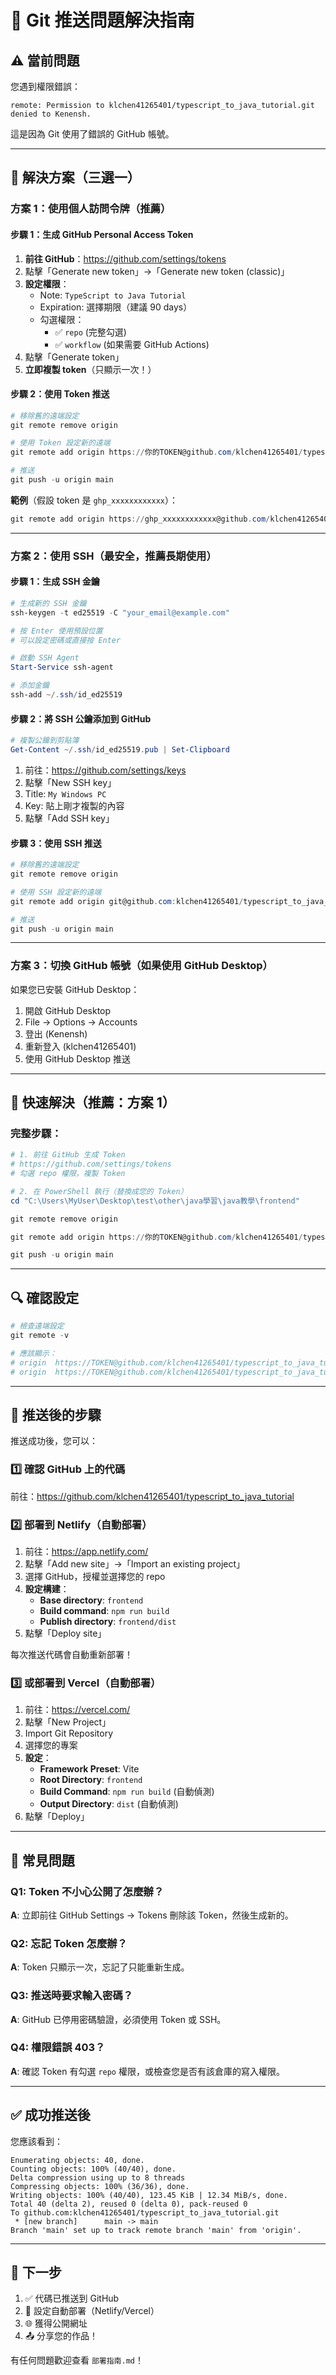 # 🔧 Git 推送問題解決指南

## ⚠️ 當前問題

您遇到權限錯誤：

```
remote: Permission to klchen41265401/typescript_to_java_tutorial.git denied to Kenensh.
```

這是因為 Git 使用了錯誤的 GitHub 帳號。

---

## 🎯 解決方案（三選一）

### **方案 1：使用個人訪問令牌（推薦）**

#### 步驟 1：生成 GitHub Personal Access Token

1. **前往 GitHub**：https://github.com/settings/tokens
2. 點擊「Generate new token」→「Generate new token (classic)」
3. **設定權限**：
   - Note: `TypeScript to Java Tutorial`
   - Expiration: 選擇期限（建議 90 days）
   - 勾選權限：
     - ✅ `repo` (完整勾選)
     - ✅ `workflow` (如果需要 GitHub Actions)
4. 點擊「Generate token」
5. **立即複製 token**（只顯示一次！）

#### 步驟 2：使用 Token 推送

```powershell
# 移除舊的遠端設定
git remote remove origin

# 使用 Token 設定新的遠端
git remote add origin https://你的TOKEN@github.com/klchen41265401/typescript_to_java_tutorial.git

# 推送
git push -u origin main
```

**範例**（假設 token 是 `ghp_xxxxxxxxxxxx`）：

```powershell
git remote add origin https://ghp_xxxxxxxxxxxx@github.com/klchen41265401/typescript_to_java_tutorial.git
```

---

### **方案 2：使用 SSH（最安全，推薦長期使用）**

#### 步驟 1：生成 SSH 金鑰

```powershell
# 生成新的 SSH 金鑰
ssh-keygen -t ed25519 -C "your_email@example.com"

# 按 Enter 使用預設位置
# 可以設定密碼或直接按 Enter

# 啟動 SSH Agent
Start-Service ssh-agent

# 添加金鑰
ssh-add ~/.ssh/id_ed25519
```

#### 步驟 2：將 SSH 公鑰添加到 GitHub

```powershell
# 複製公鑰到剪貼簿
Get-Content ~/.ssh/id_ed25519.pub | Set-Clipboard
```

1. 前往：https://github.com/settings/keys
2. 點擊「New SSH key」
3. Title: `My Windows PC`
4. Key: 貼上剛才複製的內容
5. 點擊「Add SSH key」

#### 步驟 3：使用 SSH 推送

```powershell
# 移除舊的遠端設定
git remote remove origin

# 使用 SSH 設定新的遠端
git remote add origin git@github.com:klchen41265401/typescript_to_java_tutorial.git

# 推送
git push -u origin main
```

---

### **方案 3：切換 GitHub 帳號（如果使用 GitHub Desktop）**

如果您已安裝 GitHub Desktop：

1. 開啟 GitHub Desktop
2. File → Options → Accounts
3. 登出 (Kenensh)
4. 重新登入 (klchen41265401)
5. 使用 GitHub Desktop 推送

---

## 🚀 快速解決（推薦：方案 1）

### **完整步驟**：

```powershell
# 1. 前往 GitHub 生成 Token
# https://github.com/settings/tokens
# 勾選 repo 權限，複製 Token

# 2. 在 PowerShell 執行（替換成您的 Token）
cd "C:\Users\MyUser\Desktop\test\other\java學習\java教學\frontend"

git remote remove origin

git remote add origin https://你的TOKEN@github.com/klchen41265401/typescript_to_java_tutorial.git

git push -u origin main
```

---

## 🔍 確認設定

```powershell
# 檢查遠端設定
git remote -v

# 應該顯示：
# origin  https://TOKEN@github.com/klchen41265401/typescript_to_java_tutorial.git (fetch)
# origin  https://TOKEN@github.com/klchen41265401/typescript_to_java_tutorial.git (push)
```

---

## 📝 推送後的步驟

推送成功後，您可以：

### 1️⃣ **確認 GitHub 上的代碼**

前往：https://github.com/klchen41265401/typescript_to_java_tutorial

### 2️⃣ **部署到 Netlify（自動部署）**

1. 前往：https://app.netlify.com/
2. 點擊「Add new site」→「Import an existing project」
3. 選擇 GitHub，授權並選擇您的 repo
4. **設定構建**：
   - **Base directory**: `frontend`
   - **Build command**: `npm run build`
   - **Publish directory**: `frontend/dist`
5. 點擊「Deploy site」

每次推送代碼會自動重新部署！

### 3️⃣ **或部署到 Vercel（自動部署）**

1. 前往：https://vercel.com/
2. 點擊「New Project」
3. Import Git Repository
4. 選擇您的專案
5. **設定**：
   - **Framework Preset**: Vite
   - **Root Directory**: `frontend`
   - **Build Command**: `npm run build` (自動偵測)
   - **Output Directory**: `dist` (自動偵測)
6. 點擊「Deploy」

---

## 🐛 常見問題

### Q1: Token 不小心公開了怎麼辦？

**A**: 立即前往 GitHub Settings → Tokens 刪除該 Token，然後生成新的。

### Q2: 忘記 Token 怎麼辦？

**A**: Token 只顯示一次，忘記了只能重新生成。

### Q3: 推送時要求輸入密碼？

**A**: GitHub 已停用密碼驗證，必須使用 Token 或 SSH。

### Q4: 權限錯誤 403？

**A**: 確認 Token 有勾選 `repo` 權限，或檢查您是否有該倉庫的寫入權限。

---

## ✅ 成功推送後

您應該看到：

```
Enumerating objects: 40, done.
Counting objects: 100% (40/40), done.
Delta compression using up to 8 threads
Compressing objects: 100% (36/36), done.
Writing objects: 100% (40/40), 123.45 KiB | 12.34 MiB/s, done.
Total 40 (delta 2), reused 0 (delta 0), pack-reused 0
To github.com:klchen41265401/typescript_to_java_tutorial.git
 * [new branch]      main -> main
Branch 'main' set up to track remote branch 'main' from 'origin'.
```

---

## 🎉 下一步

1. ✅ 代碼已推送到 GitHub
2. 🚀 設定自動部署（Netlify/Vercel）
3. 🌐 獲得公開網址
4. 📤 分享您的作品！

有任何問題歡迎查看 `部署指南.md`！
